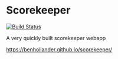 # Scorekeeper

[![Build Status](https://github.com/benhollander/scorekeeper/actions/workflows/main.yml/badge.svg)](https://github.com/benhollander/scorekeeper/actions/workflows/main.yml)

A very quickly built scorekeeper webapp

https://benhollander.github.io/scorekeeper/

